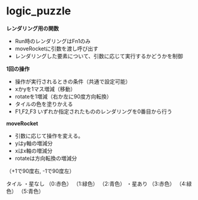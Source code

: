 # logic_puzzle

**レンダリング用の関数**
 - Run時のレンダリングはFn1のみ
 - moveRocketに引数を渡し呼び出す
 - レンダリングした要素について、引数に応じて実行するかどうかを制御

**1回の操作**
 - 操作が実行されるときの条件（共通で設定可能）
 - xかyを1マス増減（移動）
 - rotateを1増減（右か左に90度方向転換）
 - タイルの色を塗りかえる
 - F1,F2,F3 いずれか指定されたもののレンダリングを0番目から行う

**moveRocket**
 - 引数に応じて操作を変える。
 - yはy軸の増減分
 - xはx軸の増減分
 - rotateは方向転換の増減分

（+1で90度右, -1で90度左）

タイル
・星なし
（0:赤色）
（1:緑色）
（2:青色）
・星あり
（3:赤色）
（4:緑色）
（5:青色）